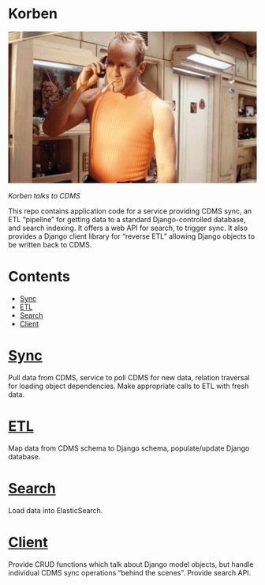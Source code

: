 # Korben
![Korben](korben-dallas.jpg)

_Korben talks to CDMS_

This repo contains application code for a service providing CDMS sync, an ETL
“pipeline” for getting data to a standard Django-controlled database, and
search indexing. It offers a web API for search, to trigger sync. It also
provides a Django client library for “reverse ETL” allowing Django objects to
be written back to CDMS.

# Contents

 - [Sync](#sync)
 - [ETL](#etl)
 - [Search](#search)
 - [Client](#client)

# [Sync](korben/sync)
Pull data from CDMS, service to poll CDMS for new data, relation traversal for
loading object dependencies. Make appropriate calls to ETL with fresh data.

# [ETL](korben/sync)
Map data from CDMS schema to Django schema, populate/update Django database.

# [Search](korben/sync)
Load data into ElasticSearch.

# [Client](korben/sync)
Provide CRUD functions which talk about Django model objects, but handle
individual CDMS sync operations “behind the scenes”. Provide search API.

